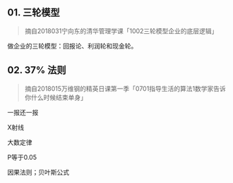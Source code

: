 ## 01. 三轮模型
> 摘自2018031宁向东的清华管理学课「1002三轮模型企业的底层逻辑」

做企业的三轮模型：回报论、利润轮和现金轮。

## 02. 37% 法则
> 摘自2018015万维钢的精英日课第一季「0701指导生活的算法1数学家告诉你什么时候结束单身」





一报还一报

X射线



大数定律

P等于0.05

因果法则；贝叶斯公式

